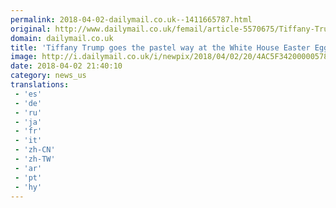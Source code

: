 ```yaml
---
permalink: 2018-04-02-dailymail.co.uk--1411665787.html
original: http://www.dailymail.co.uk/femail/article-5570675/Tiffany-Trump-goes-pastel-way-pink-coat-White-House-Easter-Egg-Roll.html?ITO=1490&ns_mchannel=rss&ns_campaign=1490
domain: dailymail.co.uk
title: 'Tiffany Trump goes the pastel way at the White House Easter Egg Roll'
image: http://i.dailymail.co.uk/i/newpix/2018/04/02/20/4AC5F34200000578-0-image-a-41_1522698752426.jpg
date: 2018-04-02 21:40:10
category: news_us
translations: 
 - 'es'
 - 'de'
 - 'ru'
 - 'ja'
 - 'fr'
 - 'it'
 - 'zh-CN'
 - 'zh-TW'
 - 'ar'
 - 'pt'
 - 'hy'
---
```


